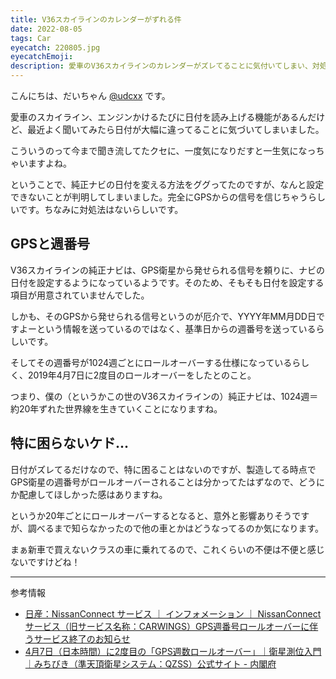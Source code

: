 ```yaml
---
title: V36スカイラインのカレンダーがずれる件
date: 2022-08-05
tags: Car
eyecatch: 220805.jpg
eyecatchEmoji:
description: 愛車のV36スカイラインのカレンダーがズレてることに気付いてしまい、対処法がないことを知ってしまいました。
---
```


こんにちは、だいちゃん [@udcxx](https://twitter.com/udc_xx) です。

愛車のスカイライン、エンジンかけるたびに日付を読み上げる機能があるんだけど、最近よく聞いてみたら日付が大幅に違ってることに気づいてしまいました。

こういうのって今まで聞き流してたクセに、一度気になりだすと一生気になっちゃいますよね。

ということで、純正ナビの日付を変える方法をググってたのですが、なんと設定できないことが判明してしまいました。完全にGPSからの信号を信じちゃうらしいです。ちなみに対処法はないらしいです。

## GPSと週番号

V36スカイラインの純正ナビは、GPS衛星から発せられる信号を頼りに、ナビの日付を設定するようになっているようです。そのため、そもそも日付を設定する項目が用意されていませんでした。

しかも、そのGPSから発せられる信号というのが厄介で、YYYY年MM月DD日ですよーという情報を送っているのではなく、基準日からの週番号を送っているらしいです。

そしてその週番号が1024週ごとにロールオーバーする仕様になっているらしく、2019年4月7日に2度目のロールオーバーをしたとのこと。

つまり、僕の（というかこの世のV36スカイラインの）純正ナビは、1024週＝約20年ずれた世界線を生きていくことになりますね。

## 特に困らないケド...

日付がズレてるだけなので、特に困ることはないのですが、製造してる時点でGPS衛星の週番号がロールオーバーされることは分かってたはずなので、どうにか配慮してほしかった感はありますね。

というか20年ごとにロールオーバーするとなると、意外と影響ありそうですが、調べるまで知らなかったので他の車とかはどうなってるのか気になります。

まぁ新車で買えないクラスの車に乗れてるので、これくらいの不便は不便と感じないですけどね！

-----

参考情報

* [日産：NissanConnect サービス ｜ インフォメーション ｜ NissanConnectサービス（旧サービス名称：CARWINGS）GPS週番号ロールオーバーに伴うサービス終了のお知らせ](https://www3.nissan.co.jp/connect/information/220303_3.html)
* [4月7日（日本時間）に2度目の「GPS週数ロールオーバー」｜衛星測位入門｜みちびき（準天頂衛星システム：QZSS）公式サイト - 内閣府](https://qzss.go.jp/overview/column/gps-rollover_190225.html)
